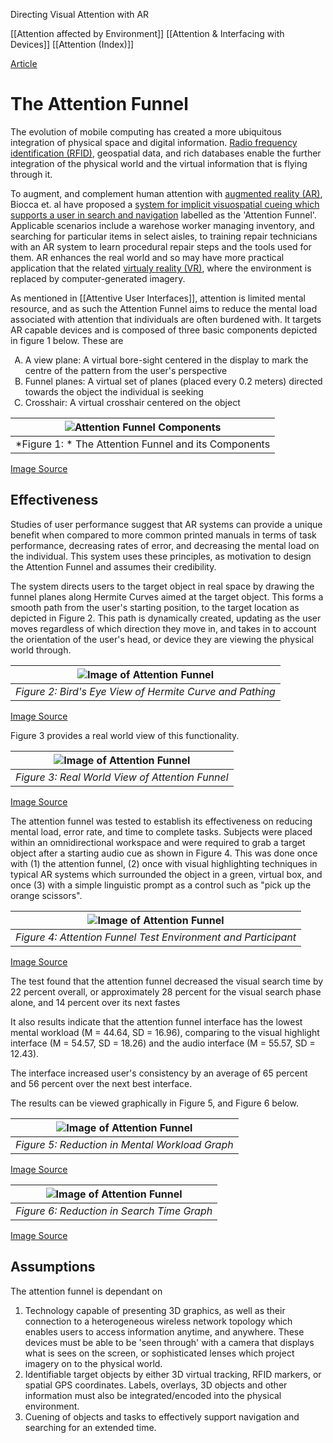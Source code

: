 Directing Visual Attention with AR

[[Attention affected by Environment]]
[[Attention & Interfacing with Devices]]
[[Attention (Index)]]

[Article](https://www.tandfonline.com/doi/abs/10.2753/MIS0742-1222230408?casa_token=PXHug6pj6U4AAAAA:miysc_ERphWaHMeO3wXmedYLuyELmEp1n_5HQNStOEt9Llvr7qERegqfEELMebTWXefhY2bWFymP)


# The Attention Funnel

The evolution of mobile computing has created a more ubiquitous integration of physical space and digital information. [Radio frequency identification (RFID)](https://www.rfidinc.com/rfid-101/), geospatial data, and rich databases enable the further integration of the physical world and the virtual information that is flying through it.

To augment, and complement human attention with [augmented reality (AR)](https://www.fi.edu/what-is-augmented-reality), Biocca et. al have proposed a [system for implicit visuospatial cueing which supports a user in search and navigation](https://www-jstor-org.ezproxy.library.uvic.ca/stable/40398875?pq-origsite=summon&seq=1#metadata_info_tab_contents) labelled as the 'Attention Funnel'. Applicable scenarios include a warehose worker managing inventory, and searching for particular items in select aisles, to training repair technicians with an AR system to learn procedural repair steps and the tools used for them. AR enhances the real world and so may have more practical application that the related [virtualy reality (VR)](https://www.vrs.org.uk/virtual-reality/what-is-virtual-reality.html), where the environment is replaced by computer-generated imagery.

As mentioned in [[Attentive User Interfaces]], attention is limited mental resource, and as such the Attention Funnel aims to reduce the mental load associated with attention that individuals are often burdened with. It targets AR capable devices and is composed of three basic components depicted in figure 1 below. These are
<ol type="A">
  <li>A view plane: A virtual bore-sight centered in the display to mark the centre of the pattern from the user's perspective</li>
  <li>Funnel planes: A virtual set of planes (placed every 0.2 meters) directed towards the object the individual is seeking</li>
  <li>Crosshair: A virtual crosshair centered on the object</li>
</ol>

| ![Attention Funnel Components](Images/Attention_Funnel_Components.png) |
|:--:|
| *Figure 1: * The Attention Funnel and its Components |
 [Image Source](https://www-tandfonline-com.ezproxy.library.uvic.ca/doi/pdf/10.2753/MIS0742-1222230408?needAccess=true)
 
 ## Effectiveness

Studies of user performance suggest that AR systems can provide a unique benefit when compared to more common printed manuals in terms of task performance, decreasing rates of error, and decreasing the mental load on the individual. This system uses these principles, as motivation to design the Attention Funnel and assumes their credibility.

The system directs users to the target object in real space by drawing the funnel planes along Hermite Curves aimed at the target object. This forms a smooth path from the user's starting position, to the target location as depicted in Figure 2. This path is dynamically created, updating as the user moves regardless of which direction they move in, and takes in to account the orientation of the user's head, or device they are viewing the physical world through.

 | ![Image of Attention Funnel](Images/Attention_Funnel.png) |
 |:--:|
 | *Figure 2: Bird's Eye View of Hermite Curve and Pathing* | 
 [Image Source](https://www-tandfonline-com.ezproxy.library.uvic.ca/doi/pdf/10.2753/MIS0742-1222230408?needAccess=true)
 
 Figure 3 provides a real world view of this functionality.
 
  | ![Image of Attention Funnel](Images/Attention_Funnel_Drawing_Attention.png) |
 |:--:|
 | *Figure 3: Real World View of Attention Funnel* | 
 [Image Source](https://www-tandfonline-com.ezproxy.library.uvic.ca/doi/pdf/10.2753/MIS0742-1222230408?needAccess=true)
 

The attention funnel was tested to establish its effectiveness on reducing mental load, error rate, and time to complete tasks. Subjects were placed within an omnidirectional workspace and were required to grab a target object after a starting audio cue as shown in Figure 4. This was done once with (1) the attention funnel, (2) once with visual highlighting techniques in typical AR systems which surrounded the object in a green, virtual box, and once (3) with a simple linguistic prompt as a control such as "pick up the orange scissors".

 | ![Image of Attention Funnel](Images/Attention_Funnel_Test.png) |
 |:--:|
 | *Figure 4: Attention Funnel Test Environment and Participant* | 
 [Image Source](https://www-tandfonline-com.ezproxy.library.uvic.ca/doi/pdf/10.2753/MIS0742-1222230408?needAccess=true)

The test found that the attention funnel decreased the visual search time by 22 percent overall, or approximately 28 percent for the visual search phase alone, and 14 percent over its next fastes

It also results indicate that the attention funnel interface has the lowest mental workload (M = 44.64, SD = 16.96), comparing to the visual highlight interface (M = 54.57, SD = 18.26) and the audio interface (M = 55.57, SD = 12.43).

The interface increased user's consistency by an average of 65 percent and 56 percent over the next best interface.

The results can be viewed graphically in Figure 5, and Figure 6 below.
 
 | ![Image of Attention Funnel](Images/Attention_Funnel_Mental_Workload.png) |
 |:--:|
 | *Figure 5: Reduction in Mental Workload Graph* | 
 [Image Source](https://www-tandfonline-com.ezproxy.library.uvic.ca/doi/pdf/10.2753/MIS0742-1222230408?needAccess=true)
 
 | ![Image of Attention Funnel](Images/Attention_Funnel_Search_Time.png) |
 |:--:|
 | *Figure 6: Reduction in Search Time Graph* | 
 [Image Source](https://www-tandfonline-com.ezproxy.library.uvic.ca/doi/pdf/10.2753/MIS0742-1222230408?needAccess=true)


## Assumptions

The attention funnel is dependant on 

1. Technology capable of presenting 3D graphics, as well as their connection to a heterogeneous wireless network topology which enables users to access information anytime, and anywhere. These devices must be able to be 'seen through' with a camera that displays what is sees on the screen, or sophisticated lenses which project imagery on to the physical world.
2. Identifiable target objects by either 3D virtual tracking, RFID markers, or spatial GPS coordinates. Labels, overlays, 3D objects and other information must also be integrated/encoded into the physical environment.
3. Cuening of objects and tasks to effectively support navigation and searching for an extended time.

